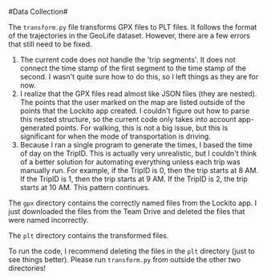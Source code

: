 #Data Collection#

The `transform.py` file transforms GPX files to PLT files. It follows the format of the trajectories in the GeoLife dataset. However, there are a few errors that still need to be fixed.
1. The current code does not handle the 'trip segments'. It does not connect the time stamp of the first segment to the time stamp of the second. I wasn't quite sure how to do this, so I left things as they are for now.
2. I realize that the GPX files read almost like JSON files (they are nested). The points that the user marked on the map are listed outside of the points that the Lockito app created. I couldn't figure out how to parse this nested structure, so the current code only takes into account app-generated points. For walking, this is not a big issue, but this is significant for when the mode of transportation is driving.
3. Because I ran a single program to generate the times, I based the time of day on the TripID. This is actually very unrealistic, but I couldn't think of a better solution for automating everything unless each trip was manually run. For example, if the TripID is 0, then the trip starts at 8 AM. If the TripID is 1, then the trip starts at 9 AM. If the TripID is 2, the trip starts at 10 AM. This pattern continues.

The `gpx` directory contains the correctly named files from the Lockito app. I just downloaded the files from the Team Drive and deleted the files that were named incorrectly.

The `plt` directory contains the transformed files.

To run the code, I recommend deleting the files in the `plt` directory (just to see things better). Please run `transform.py` from outside the other two directories!
